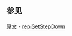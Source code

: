 ## 参见

原文 - [replSetStepDown]( https://docs.mongodb.com/manual/reference/command/replSetStepDown/ )

